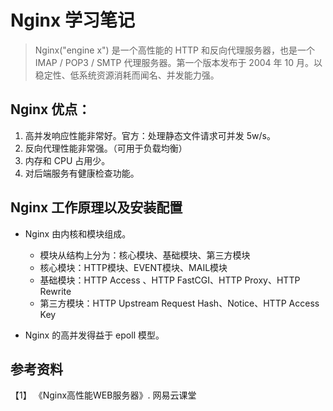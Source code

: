 # Nginx 学习笔记

> Nginx("engine x") 是一个高性能的 HTTP 和反向代理服务器，也是一个 IMAP / POP3 / SMTP 代理服务器。第一个版本发布于 2004 年 10 月。以稳定性、低系统资源消耗而闻名、并发能力强。

## Nginx 优点：

1. 高并发响应性能非常好。官方：处理静态文件请求可并发 5w/s。
2. 反向代理性能非常强。（可用于负载均衡）
3. 内存和 CPU 占用少。
4. 对后端服务有健康检查功能。

## Nginx 工作原理以及安装配置

* Nginx 由内核和模块组成。
  * 模块从结构上分为：核心模块、基础模块、第三方模块
  * 核心模块：HTTP模块、EVENT模块、MAIL模块
  * 基础模块：HTTP Access 、HTTP FastCGI、HTTP Proxy、HTTP Rewrite
  * 第三方模块：HTTP Upstream Request Hash、Notice、HTTP Access Key

* Nginx 的高并发得益于 epoll 模型。




## 参考资料
【1】 《Nginx高性能WEB服务器》. 网易云课堂
